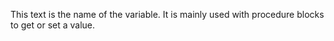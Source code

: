 This text is the name of the variable.
It is mainly used with procedure blocks to get or set a value.
